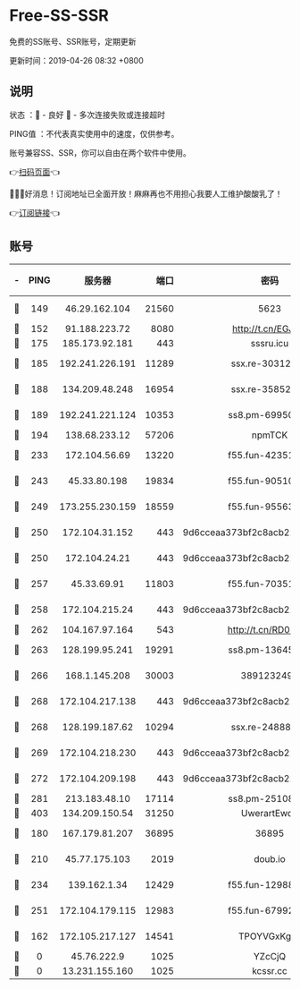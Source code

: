 # Free-SS-SSR

免费的SS账号、SSR账号，定期更新

更新时间：2019-04-26 08:32 +0800

## 说明

状态     ：🙂 - 良好 🙁 - 多次连接失败或连接超时

PING值   ：不代表真实使用中的速度，仅供参考。

账号兼容SS、SSR，你可以自由在两个软件中使用。

👉[扫码页面](https://liesauer.github.io/Free-SS-SSR/)👈

🎉🎉🎉好消息！订阅地址已全面开放！麻麻再也不用担心我要人工维护酸酸乳了！

👉[订阅链接](https://www.liesauer.net/yogurt/subscribe?ACCESS_TOKEN=DAYxR3mMaZAsaqUb)👈

## 账号

|-|PING|服务器|端口|密码|加密方式|区域|
|:----:|:----:|:-----:|-----:|:----:|:----:|:----:|
|🙂|149|46.29.162.104|21560|5623|aes-128-ctr|RU|
|🙂|152|91.188.223.72|8080|http://t.cn/EGJIyrl|rc4-md5|RU|
|🙂|175|185.173.92.181|443|sssru.icu|rc4-md5|RU|
|🙂|185|192.241.226.191|11289|ssx.re-30312504|aes-256-cfb|US|
|🙂|188|134.209.48.248|16954|ssx.re-35852205|aes-256-cfb|US|
|🙂|189|192.241.221.124|10353|ss8.pm-69950970|aes-256-cfb|US|
|🙂|194|138.68.233.12|57206|npmTCK|rc4-md5|US|
|🙂|233|172.104.56.69|13220|f55.fun-42351111|aes-256-cfb|SG|
|🙂|243|45.33.80.198|19834|f55.fun-90510062|aes-256-cfb|US|
|🙂|249|173.255.230.159|18559|f55.fun-95563135|aes-256-cfb|US|
|🙂|250|172.104.31.152|443|9d6cceaa373bf2c8acb22e60b6a58be6|aes-256-cfb|US|
|🙂|250|172.104.24.21|443|9d6cceaa373bf2c8acb22e60b6a58be6|aes-256-cfb|US|
|🙂|257|45.33.69.91|11803|f55.fun-70351171|aes-256-cfb|US|
|🙂|258|172.104.215.24|443|9d6cceaa373bf2c8acb22e60b6a58be6|aes-256-cfb|US|
|🙂|262|104.167.97.164|543|http://t.cn/RD0D7sx|rc4-md5|CA|
|🙂|263|128.199.95.241|19291|ss8.pm-13645319|aes-256-cfb|SG|
|🙂|266|168.1.145.208|30003|3891232494|aes-256-cfb|AU|
|🙂|268|172.104.217.138|443|9d6cceaa373bf2c8acb22e60b6a58be6|aes-256-cfb|US|
|🙂|268|128.199.187.62|10294|ssx.re-24888501|aes-256-cfb|SG|
|🙂|269|172.104.218.230|443|9d6cceaa373bf2c8acb22e60b6a58be6|aes-256-cfb|US|
|🙂|272|172.104.209.198|443|9d6cceaa373bf2c8acb22e60b6a58be6|aes-256-cfb|US|
|🙂|281|213.183.48.10|17114|ss8.pm-25108504|rc4-md5|RU|
|🙂|403|134.209.150.54|31250|UwerartEwqe|chacha20|IN|
|🙂|180|167.179.81.207|36895|36895|aes-256-cfb|JP|
|🙂|210|45.77.175.103|2019|doub.io|aes-128-ctr|SG|
|🙂|234|139.162.1.34|12429|f55.fun-12988715|aes-256-cfb|SG|
|🙂|251|172.104.179.115|12983|f55.fun-67992168|aes-256-cfb|SG|
|🙁|162|172.105.217.127|14541|TPOYVGxKglpi|aes-256-cfb|JP|
|🙁|0|45.76.222.9|1025|YZcCjQ|rc4-md5|JP|
|🙁|0|13.231.155.160|1025|kcssr.cc|rc4-md5|JP|
